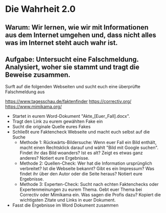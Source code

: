 # Die Wahrheit 2.0

## Warum: Wir lernen, wie wir mit Informationen aus dem Internet umgehen und, dass nicht alles was im Internet steht auch wahr ist.

## Aufgabe: Untersucht eine Falschmeldung. Analysiert, woher sie stammt und tragt die Beweise zusammen.

Surft auf die folgenden Webseiten und sucht euch eine überprüfte Falschmeldung aus

https://www.tagesschau.de/faktenfinder
https://correctiv.org/
https://www.mimikama.org/

* Startet in eurem Word-Dokument "Akte_[Euer_Fall].docx".
* Tragt den Link zu eurem gewählten Fake ein
* Sucht die originale Quelle eures Fakes
* Schließt eure Faktencheck Webseite und macht euch selbst auf die Suche
  * Methode 1: Rückwärts-Bildersuche: Wenn euer Fall ein Bild enthält, macht einen Rechtsklick darauf und wählt "Bild mit Google suchen". Findet ihr das Bild woanders? Ist es alt? Zeigt es etwas ganz anderes? Notiert eure Ergebnisse.
  * Methode 2: Quellen-Check: Wer hat die Information ursprünglich verbreitet? Ist die Webseite bekannt? Gibt es ein Impressum? Was findet ihr über den Autor oder die Seite heraus? Notiert eure Ergebnisse.
  * Methode 3: Experten-Check: Sucht nach echten Faktenchecks oder Expertenmeinungen zu eurem Thema. Gebt euer Thema bei Correctiv oder Mimikama ein. Was sagen die Profis dazu? Kopiert die wichtigsten Zitate und Links in euer Dokument.
* Fasst die Ergebnisse im Word Dokument zusammen
